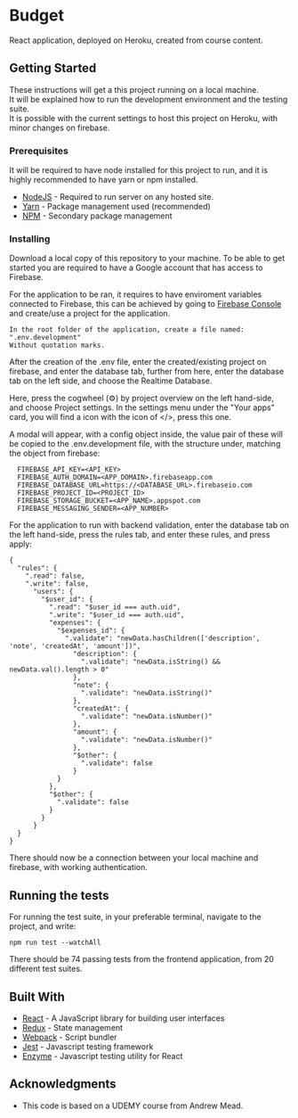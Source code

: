 # Budget

React application, deployed on Heroku, created from course content.

## Getting Started

These instructions will get a this project running on a local machine.  
It will be explained how to run the development environment and the testing suite.  
It is possible with the current settings to host this project on Heroku, with minor changes on firebase.

### Prerequisites

It will be required to have node installed for this project to run, and it is highly recommended to have yarn or npm installed.  
* [NodeJS](https://nodejs.org/en/) - Required to run server on any hosted site.
* [Yarn](https://yarnpkg.com/lang/en/) - Package management used (recommended)
* [NPM](https://www.npmjs.com/) - Secondary package management  

### Installing

Download a local copy of this repository to your machine.
To be able to get started you are required to have a Google account that has access to Firebase.

For the application to be ran, it requires to have enviroment variables connected to Firebase, this can be achieved by going to [Firebase Console](https://console.firebase.google.com/) and create/use a project for the application.  

```
In the root folder of the application, create a file named:  
".env.development"  
Without quotation marks.
```
After the creation of the .env file, enter the created/existing project on firebase, and enter the database tab, further from here, enter the database tab on the left side, and choose the Realtime Database.  

Here, press the cogwheel (⚙) by project overview on the left hand-side, and choose Project settings. In the settings menu under the "Your apps" card, you will find a icon with the icon of </>, press this one.  

A modal will appear, with a config object inside, the value pair of these will be copied to the .env.development file, with the structure under, matching the object from firebase:  

```
  FIREBASE_API_KEY=<API_KEY>
  FIREBASE_AUTH_DOMAIN=<APP_DOMAIN>.firebaseapp.com
  FIREBASE_DATABASE_URL=https://<DATABASE_URL>.firebaseio.com
  FIREBASE_PROJECT_ID=<PROJECT_ID>
  FIREBASE_STORAGE_BUCKET=<APP_NAME>.appspot.com
  FIREBASE_MESSAGING_SENDER=<APP_NUMBER>
```

For the application to run with backend validation, enter the database tab on the left hand-side, press the rules tab, and enter these rules, and press apply: 

```
{
  "rules": {
    ".read": false,
    ".write": false,
      "users": {
        "$user_id": {
          ".read": "$user_id === auth.uid",
          ".write": "$user_id === auth.uid",
          "expenses": {
            "$expenses_id": {
              ".validate": "newData.hasChildren(['description', 'note', 'createdAt', 'amount'])",
                "description": {
                  ".validate": "newData.isString() && newData.val().length > 0"
                },
                "note": {
                  ".validate": "newData.isString()"
                },
                "createdAt": {
                  ".validate": "newData.isNumber()"
                },
                "amount": {
                  ".validate": "newData.isNumber()"
                },
                "$other": {
                  ".validate": false
                }
            }
          },
          "$other": {
            ".validate": false
          }
        }
      }
  }
}
```

There should now be a connection between your local machine and firebase, with working authentication.

## Running the tests

For running the test suite, in your preferable terminal, navigate to the project, and write:

```
npm run test --watchAll
```

There should be 74 passing tests from the frontend application, from 20 different test suites.

## Built With

* [React](https://reactjs.org/) - A JavaScript library for building user interfaces
* [Redux](https://redux.js.org/) - State management
* [Webpack](https://webpack.js.org/) - Script bundler
* [Jest](https://jestjs.io/) - Javascript testing framework
* [Enzyme](https://airbnb.io/enzyme/) - Javascript testing utility for React

## Acknowledgments

* This code is based on a UDEMY course from Andrew Mead.
